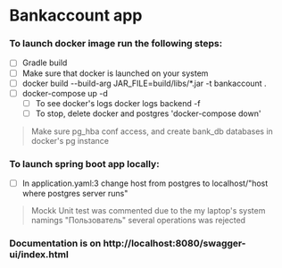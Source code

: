 # Bankaccount app
### To launch docker image run the following steps:
- [ ] Gradle build
- [ ] Make sure that docker is launched on your system
- [ ] docker build --build-arg JAR_FILE=build/libs/\*.jar -t bankaccount .
- [ ] docker-compose up -d
  - [ ] To see docker's logs docker logs backend -f
  - [ ] To stop, delete docker and postgres 'docker-compose down'
> Make sure pg_hba conf access, and create bank_db databases in docker's pg instance
### To launch spring boot app locally:
- [ ] In application.yaml:3 change host from postgres to localhost/"host where postgres server runs"
> Mockk Unit test was commented due to the my laptop's system namings "Пользователь" several operations was rejected

### Documentation is on http://localhost:8080/swagger-ui/index.html